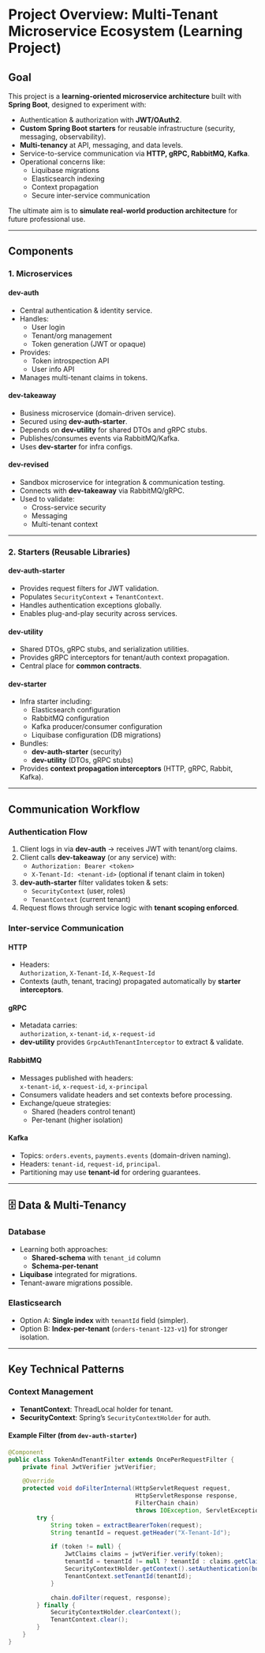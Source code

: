 # Project Overview: Multi-Tenant Microservice Ecosystem (Learning Project)

## Goal
This project is a **learning-oriented microservice architecture** built with **Spring Boot**, designed to experiment with:

- Authentication & authorization with **JWT/OAuth2**.
- **Custom Spring Boot starters** for reusable infrastructure (security, messaging, observability).
- **Multi-tenancy** at API, messaging, and data levels.
- Service-to-service communication via **HTTP, gRPC, RabbitMQ, Kafka**.
- Operational concerns like:
    - Liquibase migrations
    - Elasticsearch indexing
    - Context propagation
    - Secure inter-service communication

The ultimate aim is to **simulate real-world production architecture** for future professional use.

---

## Components

### 1. Microservices

#### **dev-auth**
- Central authentication & identity service.
- Handles:
    - User login
    - Tenant/org management
    - Token generation (JWT or opaque)
- Provides:
    - Token introspection API
    - User info API
- Manages multi-tenant claims in tokens.

#### **dev-takeaway**
- Business microservice (domain-driven service).
- Secured using **dev-auth-starter**.
- Depends on **dev-utility** for shared DTOs and gRPC stubs.
- Publishes/consumes events via RabbitMQ/Kafka.
- Uses **dev-starter** for infra configs.

#### **dev-revised**
- Sandbox microservice for integration & communication testing.
- Connects with **dev-takeaway** via RabbitMQ/gRPC.
- Used to validate:
    - Cross-service security
    - Messaging
    - Multi-tenant context

---

### 2. Starters (Reusable Libraries)

#### **dev-auth-starter**
- Provides request filters for JWT validation.
- Populates `SecurityContext` + `TenantContext`.
- Handles authentication exceptions globally.
- Enables plug-and-play security across services.

#### **dev-utility**
- Shared DTOs, gRPC stubs, and serialization utilities.
- Provides gRPC interceptors for tenant/auth context propagation.
- Central place for **common contracts**.

#### **dev-starter**
- Infra starter including:
    - Elasticsearch configuration
    - RabbitMQ configuration
    - Kafka producer/consumer configuration
    - Liquibase configuration (DB migrations)
- Bundles:
    - **dev-auth-starter** (security)
    - **dev-utility** (DTOs, gRPC stubs)
- Provides **context propagation interceptors** (HTTP, gRPC, Rabbit, Kafka).

---

## Communication Workflow

### Authentication Flow
1. Client logs in via **dev-auth** → receives JWT with tenant/org claims.
2. Client calls **dev-takeaway** (or any service) with:
    - `Authorization: Bearer <token>`
    - `X-Tenant-Id: <tenant-id>` (optional if tenant claim in token)
3. **dev-auth-starter** filter validates token & sets:
    - `SecurityContext` (user, roles)
    - `TenantContext` (current tenant)
4. Request flows through service logic with **tenant scoping enforced**.

### Inter-service Communication

#### HTTP
- Headers:  
  `Authorization`, `X-Tenant-Id`, `X-Request-Id`
- Contexts (auth, tenant, tracing) propagated automatically by **starter interceptors**.

#### gRPC
- Metadata carries:  
  `authorization`, `x-tenant-id`, `x-request-id`
- **dev-utility** provides `GrpcAuthTenantInterceptor` to extract & validate.

#### RabbitMQ
- Messages published with headers:  
  `x-tenant-id`, `x-request-id`, `x-principal`
- Consumers validate headers and set contexts before processing.
- Exchange/queue strategies:
    - Shared (headers control tenant)
    - Per-tenant (higher isolation)

#### Kafka
- Topics: `orders.events`, `payments.events` (domain-driven naming).
- Headers: `tenant-id`, `request-id`, `principal`.
- Partitioning may use **tenant-id** for ordering guarantees.

---

## 🗄️ Data & Multi-Tenancy

### Database
- Learning both approaches:
    - **Shared-schema** with `tenant_id` column
    - **Schema-per-tenant**
- **Liquibase** integrated for migrations.
- Tenant-aware migrations possible.

### Elasticsearch
- Option A: **Single index** with `tenantId` field (simpler).
- Option B: **Index-per-tenant** (`orders-tenant-123-v1`) for stronger isolation.

---

## Key Technical Patterns

### Context Management
- **TenantContext**: ThreadLocal holder for tenant.
- **SecurityContext**: Spring’s `SecurityContextHolder` for auth.

#### Example Filter (from `dev-auth-starter`)
```java
@Component
public class TokenAndTenantFilter extends OncePerRequestFilter {
    private final JwtVerifier jwtVerifier;

    @Override
    protected void doFilterInternal(HttpServletRequest request,
                                    HttpServletResponse response,
                                    FilterChain chain)
                                    throws IOException, ServletException {
        try {
            String token = extractBearerToken(request);
            String tenantId = request.getHeader("X-Tenant-Id");

            if (token != null) {
                JwtClaims claims = jwtVerifier.verify(token);
                tenantId = tenantId != null ? tenantId : claims.getClaim("tenant").asString();
                SecurityContextHolder.getContext().setAuthentication(buildAuth(claims));
                TenantContext.setTenantId(tenantId);
            }

            chain.doFilter(request, response);
        } finally {
            SecurityContextHolder.clearContext();
            TenantContext.clear();
        }
    }
}
